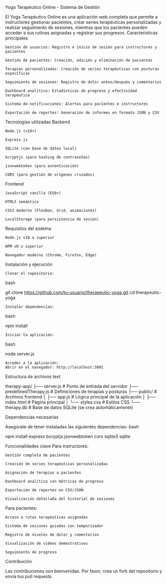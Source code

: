 Yoga Terapéutico Online - Sistema de Gestión


El Yoga Terapéutico Online es una aplicación web completa que permite a instructores gestionar pacientes, crear series terapéuticas personalizadas y realizar seguimiento de sesiones, mientras que los pacientes pueden acceder a sus rutinas asignadas y registrar sus progresos.
Características principales

    Gestión de usuarios: Registro e inicio de sesión para instructores y pacientes

    Gestión de pacientes: Creación, edición y eliminación de pacientes

    Terapias personalizadas: Creación de series terapéuticas con posturas específicas

    Seguimiento de sesiones: Registro de dolor antes/después y comentarios

    Dashboard analítico: Estadísticas de progreso y efectividad terapéutica

    Sistema de notificaciones: Alertas para pacientes e instructores

    Exportación de reportes: Generación de informes en formato JSON y CSV

Tecnologías utilizadas
Backend

    Node.js (v18+)

    Express.js

    SQLite (con base de datos local)

    bcryptjs (para hashing de contraseñas)

    jsonwebtoken (para autenticación)

    CORS (para gestión de orígenes cruzados)

Frontend

    JavaScript vanilla (ES6+)

    HTML5 semántico

    CSS3 moderno (Flexbox, Grid, animaciones)

    LocalStorage (para persistencia de sesión)

Requisitos del sistema

    Node.js v18 o superior

    NPM v8 o superior

    Navegador moderno (Chrome, Firefox, Edge)

Instalación y ejecución

    Clonar el repositorio:

bash

git clone https://github.com/tu-usuario/therapeutic-yoga.git
cd therapeutic-yoga

    Instalar dependencias:

bash

npm install

    Iniciar la aplicación:

bash

node server.js

    Acceder a la aplicación:
    Abrir en el navegador: http://localhost:3001

Estructura de archivos
text

therapy-app/
├── server.js               # Punto de entrada del servidor
├── predefinedTherapy.js    # Definiciones de terapias y posturas
├── public/                 # Archivos frontend
│   ├── app.js              # Lógica principal de la aplicación
│   ├── index.html          # Página principal
│   └── styles.css          # Estilos CSS
└── therapy.db              # Base de datos SQLite (se crea automáticamente)

Dependencias necesarias

Asegúrate de tener instaladas las siguientes dependencias:
bash

npm install express bcryptjs jsonwebtoken cors sqlite3 sqlite

Funcionalidades clave
Para instructores:

    Gestión completa de pacientes

    Creación de series terapéuticas personalizadas

    Asignación de terapias a pacientes

    Dashboard analítico con métricas de progreso

    Exportación de reportes en CSV/JSON

    Visualización detallada del historial de sesiones

Para pacientes:

    Acceso a rutas terapéuticas asignadas

    Sistema de sesiones guiadas con temporizador

    Registro de niveles de dolor y comentarios

    Visualización de videos demostrativos

    Seguimiento de progreso

Contribución

Las contribuciones son bienvenidas. Por favor, crea un fork del repositorio y envía tus pull requests.

